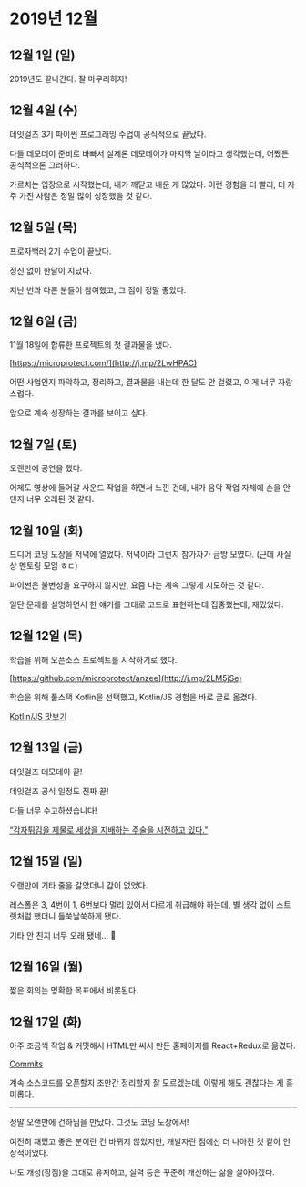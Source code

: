 # 2019년 12월

## 12월 1일 (일)

2019년도 끝나간다. 잘 마무리하자!

## 12월 4일 (수)

데잇걸즈 3기 파이썬 프로그래밍 수업이 공식적으로 끝났다.

다들 데모데이 준비로 바빠서 실제론 데모데이가 마지막 날이라고 생각했는데,
어쨌든 공식적으론 그러하다.

가르치는 입장으로 시작했는데, 내가 깨닫고 배운 게 많았다.
이런 경험을 더 빨리, 더 자주 가진 사람은 정말 많이 성장했을 것 같다.

## 12월 5일 (목)

프로자백러 2기 수업이 끝났다.

정신 없이 한달이 지났다.

지난 번과 다른 분들이 참여했고, 그 점이 정말 좋았다.

## 12월 6일 (금)

11월 18일에 합류한 프로젝트의 첫 결과물을 냈다.

[https://microprotect.com/](http://j.mp/2LwHPAC)

어떤 사업인지 파악하고, 정리하고, 결과물을 내는데 한 달도 안 걸렸고,
이게 너무 자랑스럽다.

앞으로 계속 성장하는 결과를 보이고 싶다.

## 12월 7일 (토)

오랜만에 공연을 했다.

어제도 영상에 들어갈 사운드 작업을 하면서 느낀 건데,
내가 음악 작업 자체에 손을 안 댄지 너무 오래된 것 같다.

## 12월 10일 (화)

드디어 코딩 도장을 저녁에 열었다.
저녁이라 그런지 참가자가 금방 모였다.
(근데 사실상 멘토링 모임 ㅎㄷ)

파이썬은 불변성을 요구하지 않지만, 요즘 나는 계속 그렇게 시도하는 것 같다.

일단 문제를 설명하면서 한 얘기를 그대로 코드로 표현하는데 집중했는데, 재밌었다.

## 12월 12일 (목)

학습을 위해 오픈소스 프로젝트를 시작하기로 했다.

[https://github.com/microprotect/anzee](http://j.mp/2LM5jSe)

학습을 위해 풀스택 Kotlin을 선택했고, Kotlin/JS 경험을 바로 글로 옮겼다.

[Kotlin/JS 맛보기](http://j.mp/2LLRNOI)

## 12월 13일 (금)

데잇걸즈 데모데이 끝!

데잇걸즈 공식 일정도 진짜 끝!

다들 너무 수고하셨습니다!

[“감자튀김을 제물로 세상을 지배하는 주술을 시전하고 있다.”](http://j.mp/2EdDbU3)

## 12월 15일 (일)

오랜만에 기타 줄을 갈았더니 감이 없었다.

레스폴은 3, 4번이 1, 6번보다 멀리 있어서 다르게 취급해야 하는데,
별 생각 없이 스트랫처럼 했더니 들쑥날쑥하게 됐다.

기타 안 친지 너무 오래 됐네... 🤔

## 12월 16일 (월)

짧은 회의는 명확한 목표에서 비롯된다.

## 12월 17일 (화)

아주 조금씩 작업 & 커밋해서 HTML만 써서 만든 홈페이지를 React+Redux로 옮겼다.

[Commits](http://j.mp/34ptkFj)

계속 소스코드를 오픈할지 조만간 정리할지 잘 모르겠는데, 이렇게 해도 괜찮다는 게 흥미롭다.

---

정말 오랜만에 건하님을 만났다. 그것도 코딩 도장에서!

여전히 재밌고 좋은 분이란 건 바뀌지 않았지만, 개발자란 점에선 더 나아진 것 같아 인상적이었다.

나도 개성(장점)을 그대로 유지하고, 실력 등은 꾸준히 개선하는 삶을 살아야겠다.
